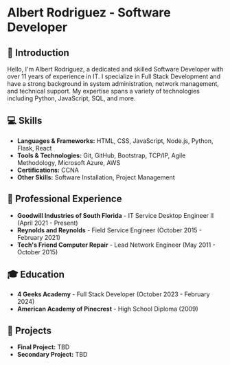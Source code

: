 # Albert Rodriguez - Software Developer

## 👋 Introduction
Hello, I'm Albert Rodriguez, a dedicated and skilled Software Developer with over 11 years of experience in IT. I specialize in Full Stack Development and have a strong background in system administration, network management, and technical support. My expertise spans a variety of technologies including Python, JavaScript, SQL, and more.

## 💻 Skills
- **Languages & Frameworks:** HTML, CSS, JavaScript, Node.js, Python, Flask, React
- **Tools & Technologies:** Git, GitHub, Bootstrap, TCP/IP, Agile Methodology, Microsoft Azure, AWS
- **Certifications:** CCNA
- **Other Skills:** Software Installation, Project Management

## 👔 Professional Experience
- **Goodwill Industries of South Florida** - IT Service Desktop Engineer II (April 2021 - Present)
- **Reynolds and Reynolds** - Field Service Engineer (October 2015 - February 2021)
- **Tech's Friend Computer Repair** - Lead Network Engineer (May 2011 - October 2015)

## 🎓 Education
- **4 Geeks Academy** - Full Stack Developer (October 2023 - February 2024)
- **American Academy of Pinecrest** - High School Diploma (2009)

## 🚀 Projects
- **Final Project:** TBD
- **Secondary Project:** TBD
